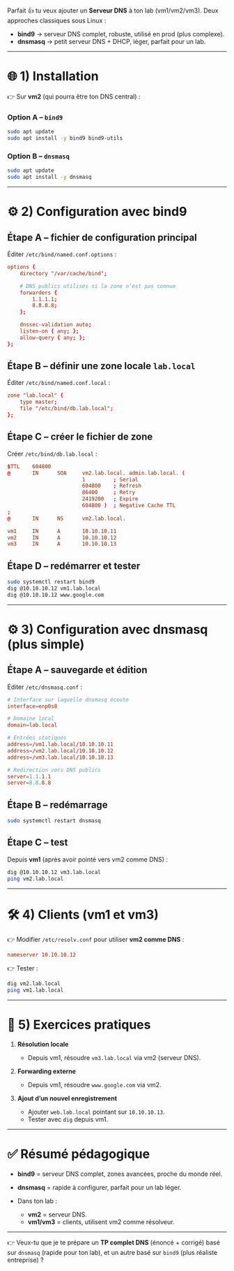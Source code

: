 Parfait 👍 tu veux ajouter un **Serveur DNS** à ton lab (vm1/vm2/vm3).
Deux approches classiques sous Linux :

* **bind9** → serveur DNS complet, robuste, utilisé en prod (plus complexe).
* **dnsmasq** → petit serveur DNS + DHCP, léger, parfait pour un lab.

---

# 🌐 1) Installation

👉 Sur **vm2** (qui pourra être ton DNS central) :

### Option A – `bind9`

```bash
sudo apt update
sudo apt install -y bind9 bind9-utils
```

### Option B – `dnsmasq`

```bash
sudo apt update
sudo apt install -y dnsmasq
```

---

# ⚙️ 2) Configuration avec **bind9**

## Étape A – fichier de configuration principal

Éditer `/etc/bind/named.conf.options` :

```conf
options {
    directory "/var/cache/bind";

    # DNS publics utilisés si la zone n’est pas connue
    forwarders {
        1.1.1.1;
        8.8.8.8;
    };

    dnssec-validation auto;
    listen-on { any; };
    allow-query { any; };
};
```

## Étape B – définir une zone locale `lab.local`

Éditer `/etc/bind/named.conf.local` :

```conf
zone "lab.local" {
    type master;
    file "/etc/bind/db.lab.local";
};
```

## Étape C – créer le fichier de zone

Créer `/etc/bind/db.lab.local` :

```conf
$TTL    604800
@       IN      SOA     vm2.lab.local. admin.lab.local. (
                        1         ; Serial
                        604800    ; Refresh
                        86400     ; Retry
                        2419200   ; Expire
                        604800 )  ; Negative Cache TTL
;
@       IN      NS      vm2.lab.local.

vm1     IN      A       10.10.10.11
vm2     IN      A       10.10.10.12
vm3     IN      A       10.10.10.13
```

## Étape D – redémarrer et tester

```bash
sudo systemctl restart bind9
dig @10.10.10.12 vm1.lab.local
dig @10.10.10.12 www.google.com
```

---

# ⚙️ 3) Configuration avec **dnsmasq** (plus simple)

## Étape A – sauvegarde et édition

Éditer `/etc/dnsmasq.conf` :

```conf
# Interface sur laquelle dnsmasq écoute
interface=enp0s8

# Domaine local
domain=lab.local

# Entrées statiques
address=/vm1.lab.local/10.10.10.11
address=/vm2.lab.local/10.10.10.12
address=/vm3.lab.local/10.10.10.13

# Redirection vers DNS publics
server=1.1.1.1
server=8.8.8.8
```

## Étape B – redémarrage

```bash
sudo systemctl restart dnsmasq
```

## Étape C – test

Depuis **vm1** (après avoir pointé vers vm2 comme DNS) :

```bash
dig @10.10.10.12 vm3.lab.local
ping vm2.lab.local
```

---

# 🛠️ 4) Clients (vm1 et vm3)

👉 Modifier `/etc/resolv.conf` pour utiliser **vm2 comme DNS** :

```conf
nameserver 10.10.10.12
```

👉 Tester :

```bash
dig vm2.lab.local
ping vm1.lab.local
```

---

# 🧪 5) Exercices pratiques

1. **Résolution locale**

   * Depuis vm1, résoudre `vm3.lab.local` via vm2 (serveur DNS).

2. **Forwarding externe**

   * Depuis vm1, résoudre `www.google.com` via vm2.

3. **Ajout d’un nouvel enregistrement**

   * Ajouter `web.lab.local` pointant sur `10.10.10.13`.
   * Tester avec `dig` depuis vm1.

---

# ✅ Résumé pédagogique

* **bind9** = serveur DNS complet, zones avancées, proche du monde réel.
* **dnsmasq** = rapide à configurer, parfait pour un lab léger.
* Dans ton lab :

  * **vm2** = serveur DNS.
  * **vm1/vm3** = clients, utilisent vm2 comme résolveur.

---

👉 Veux-tu que je te prépare un **TP complet DNS** (énoncé + corrigé) basé sur `dnsmasq` (rapide pour ton lab), et un autre basé sur `bind9` (plus réaliste entreprise) ?
